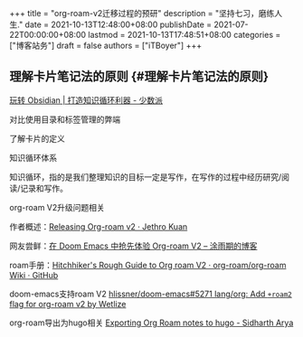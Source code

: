+++
title = "org-roam-v2迁移过程的预研"
description = "坚持七习，磨练人生."
date = 2021-10-13T12:48:00+08:00
publishDate = 2021-07-22T00:00:00+08:00
lastmod = 2021-10-13T17:48:51+08:00
categories = ["博客站务"]
draft = false
authors = ["iTBoyer"]
+++

## 理解卡片笔记法的原则 {#理解卡片笔记法的原则}

[玩转 Obsidian | 打造知识循环利器 - 少数派](https://sspai.com/post/62414)  

对比使用目录和标签管理的弊端  

了解卡片的定义  

知识循环体系  

知识循环，指的是我们整理知识的目标一定是写作，在写作的过程中经历研究/阅读/记录和写作。  

org-roam V2升级问题相关  

作者概述：[Releasing Org-roam v2 · Jethro Kuan](https://blog.jethro.dev/posts/org%5Froam%5Fv2/)  

网友尝鲜：[在 Doom Emacs 中抢先体验 Org-roam V2 – 涂雨期的博客](https://hsingko.github.io/post/2021/05/04/migrate-to-org-roam-v2-in-doom-emacs/)  

roam手册：[Hitchhiker's Rough Guide to Org roam V2 · org-roam/org-roam Wiki · GitHub](https://github.com/org-roam/org-roam/wiki/Hitchhiker%27s-Rough-Guide-to-Org-roam-V2#doom)  

doom-emacs支持roam V2 [hlissner/doom-emacs#5271 lang/org: Add `+roam2` flag for org-roam v2 by Wetlize](https://github.com/hlissner/doom-emacs/pull/5271)  

org-roam导出为hugo相关 [Exporting Org Roam notes to hugo - Sidharth Arya](https://sidhartharya.me/exporting-org-roam-notes-to-hugo/)
